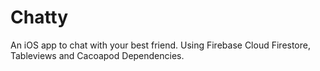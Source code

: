# Chatty
An iOS app to chat with your best friend. Using Firebase Cloud Firestore, Tableviews and Cacoapod Dependencies.

